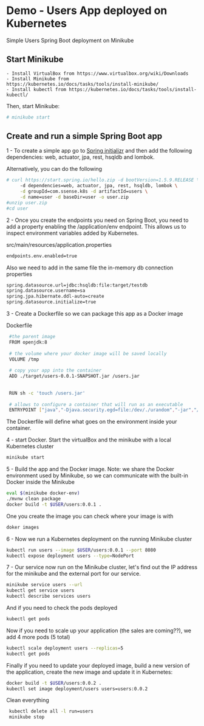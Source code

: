 # Demo - Users App deployed on Kubernetes

Simple Users Spring Boot deployment on Minikube

## Start Minikube
	- Install VirtualBox from https://www.virtualbox.org/wiki/Downloads	
	- Install Minikube from https://kubernetes.io/docs/tasks/tools/install-minikube/ 
	- Install kubectl from https://kubernetes.io/docs/tasks/tools/install-kubectl/

Then, start Minikube:

```bash
# minikube start
```

## Create and run a simple Spring Boot app
1 -  To create a simple app go to [Spring initializr](http://start.spring.io) and then add 
the following dependencies: web, actuator, jpa, rest, hsqldb and lombok.


Alternatively, you can do the following



```bash
# curl https://start.spring.io/hello.zip -d bootVersion=1.5.9.RELEASE \
     -d dependencies=web, actuator, jpa, rest, hsqldb, lombok \
     -d groupId=com.ssense.k8s -d artifactId=users \
     -d name=user -d baseDir=user -o user.zip
#unzip user.zip
#cd user
```

2 -  Once you create the endpoints you need on Spring Boot, you need to add a property enabling the /application/env endpoint. 
This allows us to inspect environment variables added by Kubernetes.

src/main/resources/application.properties  
```bash
endpoints.env.enabled=true
```
Also we need to add in the same file the in-memory db connection properties
```bash
spring.datasource.url=jdbc:hsqldb:file:target/testdb
spring.datasource.username=sa
spring.jpa.hibernate.ddl-auto=create
spring.datasource.initialize=true
```

3 - Create a Dockerfile so we can package this app as a Docker image

Dockerfile
```bash
 #the parent image
 FROM openjdk:8
 
 # the volume where your docker image will be saved locally
 VOLUME /tmp
 
 # copy your app into the container
 ADD ./target/users-0.0.1-SNAPSHOT.jar /users.jar
 
 
 RUN sh -c 'touch /users.jar'
 
 # allows to configure a container that will run as an executable
 ENTRYPOINT ["java","-Djava.security.egd=file:/dev/./urandom","-jar","/users.jar"]
```

The Dockerfile will define what goes on the environment inside your container. 

4 - start Docker. Start the virtualBox and the minikube with a local Kubernetes cluster
```bash
minikube start
```
5 - Build the app and the Docker image.
    Note: we share the Docker environment used by Minikube, so we can communicate with the built-in Docker inside the Minikube


```bash
eval $(minikube docker-env)
./mvnw clean package
docker build -t $USER/users:0.0.1 .
```

One you create the image you can check where your image is with 
```bash
doker images
```

6 - Now we run a Kubernetes deployment on the running Minikube cluster
```bash
kubectl run users --image $USER/users:0.0.1 --port 8080
kubectl expose deployment users --type=NodePort
```

7 - Our service now run on the Minikube cluster, let's find out the IP address for the minikube and the external port for our service.
```bash
minikube service users --url
kubectl get service users
kubectl describe services users
```
And if you need to check the pods deployed
```bash
kubectl get pods
```

Now if you need to scale up your application (the sales are coming??), we add 4 more pods (5 total)
```bash
kubectl scale deployment users --replicas=5
kubectl get pods
```

Finally if you need to update your deployed image, build a new version of the application, create the new image and update it in Kubernetes:
```bash
docker build -t $USER/users:0.0.2 .
kubectl set image deployment/users users=users:0.0.2
```

Clean everything
```bash
 kubectl delete all -l run=users
 minikube stop
```